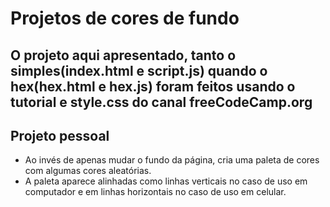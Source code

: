 # Projetos de cores de fundo

## O projeto aqui apresentado, tanto o simples(index.html e script.js) quando o hex(hex.html e hex.js) foram feitos usando o tutorial e style.css do canal freeCodeCamp.org

## Projeto pessoal

- Ao invés de apenas mudar o fundo da página, cria uma paleta de cores com algumas cores aleatórias.
- A paleta aparece alinhadas como linhas verticais no caso de uso em computador e em linhas horizontais no caso de uso em celular.
